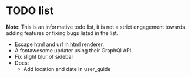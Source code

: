 # TODO list

**Note**: This is an informative todo list, it is not a strict engagement towards adding features or fixing bugs listed in the list.


* Escape html and url in html renderer.
* A fontawesome updater using their GraphQl API.
* Fix slight blur of sidebar
* Docs:
  - Add location and date in user_guide 
